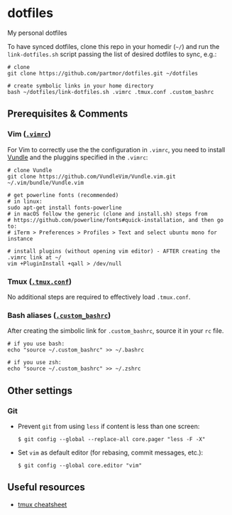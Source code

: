 # dotfiles
My personal dotfiles

To have synced dotfiles, clone this repo in your homedir (`~/`) and run the `link-dotfiles.sh` script passing the list of desired dotfiles to sync, e.g.:

```
# clone
git clone https://github.com/partmor/dotfiles.git ~/dotfiles

# create symbolic links in your home directory
bash ~/dotfiles/link-dotfiles.sh .vimrc .tmux.conf .custom_bashrc
```

## Prerequisites & Comments

### Vim ([`.vimrc`](.vimrc))

For Vim to correctly use the the configuration in `.vimrc`, you need to install [Vundle](https://github.com/VundleVim/Vundle.vim) and the pluggins specified in the `.vimrc`:

```
# clone Vundle
git clone https://github.com/VundleVim/Vundle.vim.git ~/.vim/bundle/Vundle.vim

# get powerline fonts (recommended)
# in linux:
sudo apt-get install fonts-powerline
# in macOS follow the generic (clone and install.sh) steps from
# https://github.com/powerline/fonts#quick-installation, and then go to:
# iTerm > Preferences > Profiles > Text and select ubuntu mono for instance

# install plugins (without opening vim editor) - AFTER creating the .vimrc link at ~/
vim +PluginInstall +qall > /dev/null
```
### Tmux ([`.tmux.conf`](.tmux.conf))

No additional steps are required to effectively load `.tmux.conf`.

### Bash aliases ([`.custom_bashrc`](.custom_bashrc))

After creating the simbolic link for `.custom_bashrc`, source it in your `rc` file.

```
# if you use bash:
echo "source ~/.custom_bashrc" >> ~/.bashrc

# if you use zsh:
echo "source ~/.custom_bashrc" >> ~/.zshrc 
```

## Other settings

### Git

+ Prevent `git` from using `less` if content is less than one screen:
  ```
  $ git config --global --replace-all core.pager "less -F -X"
  ```
+ Set `vim` as default editor (for rebasing, commit messages, etc.):
  ```
  $ git config --global core.editor "vim"
  ```

## Useful resources

+ [tmux cheatsheet](https://gist.github.com/MohamedAlaa/2961058)
